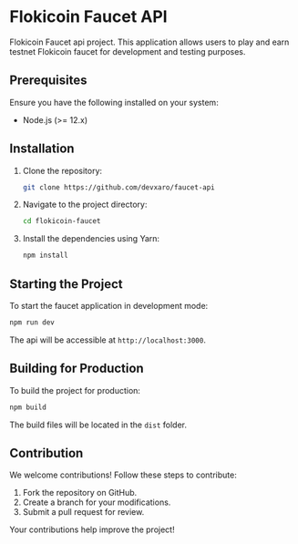 # Flokicoin Faucet API

Flokicoin Faucet api project. This application allows users to play and earn testnet Flokicoin faucet for development and testing purposes.

## Prerequisites

Ensure you have the following installed on your system:

- Node.js (>= 12.x)

## Installation

1. Clone the repository:

   ```bash
   git clone https://github.com/devxaro/faucet-api
   ```

2. Navigate to the project directory:

   ```bash
   cd flokicoin-faucet
   ```

3. Install the dependencies using Yarn:

   ```bash
   npm install
   ```

## Starting the Project

To start the faucet application in development mode:

```bash
npm run dev
```

The api will be accessible at `http://localhost:3000`.

## Building for Production

To build the project for production:

```bash
npm build
```

The build files will be located in the `dist` folder.

## Contribution

We welcome contributions! Follow these steps to contribute:

1. Fork the repository on GitHub.
2. Create a branch for your modifications.
3. Submit a pull request for review.

Your contributions help improve the project!
